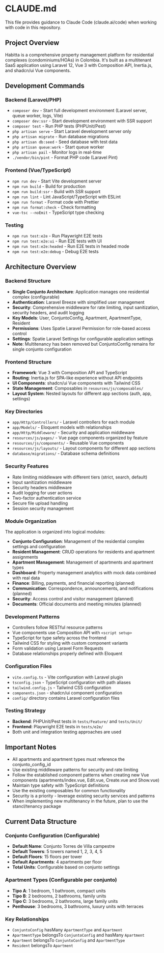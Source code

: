 # CLAUDE.md

This file provides guidance to Claude Code (claude.ai/code) when working with code in this repository.

## Project Overview

Habitta is a comprehensive property management platform for residential complexes (condominiums/HOAs) in Colombia. It's built as a multitenant SaaS application using Laravel 12, Vue 3 with Composition API, Inertia.js, and shadcn/ui Vue components.

## Development Commands

### Backend (Laravel/PHP)
- `composer dev` - Start full development environment (Laravel server, queue worker, logs, Vite)
- `composer dev:ssr` - Start development environment with SSR support
- `composer test` - Run PHP tests (PHPUnit/Pest)
- `php artisan serve` - Start Laravel development server only
- `php artisan migrate` - Run database migrations
- `php artisan db:seed` - Seed database with test data
- `php artisan queue:work` - Start queue worker
- `php artisan pail` - Monitor logs in real-time
- `./vendor/bin/pint` - Format PHP code (Laravel Pint)

### Frontend (Vue/TypeScript)
- `npm run dev` - Start Vite development server
- `npm run build` - Build for production
- `npm run build:ssr` - Build with SSR support
- `npm run lint` - Lint JavaScript/TypeScript with ESLint
- `npm run format` - Format code with Prettier
- `npm run format:check` - Check formatting
- `vue-tsc --noEmit` - TypeScript type checking

### Testing
- `npm run test:e2e` - Run Playwright E2E tests
- `npm run test:e2e:ui` - Run E2E tests with UI
- `npm run test:e2e:headed` - Run E2E tests in headed mode
- `npm run test:e2e:debug` - Debug E2E tests

## Architecture Overview

### Backend Structure
- **Single Conjunto Architecture**: Application manages one residential complex (configurable)
- **Authentication**: Laravel Breeze with simplified user management
- **Security**: Comprehensive middleware for rate limiting, input sanitization, security headers, and audit logging
- **Key Models**: User, ConjuntoConfig, Apartment, ApartmentType, Resident
- **Permissions**: Uses Spatie Laravel Permission for role-based access control
- **Settings**: Spatie Laravel Settings for configurable application settings
- **Note**: Multitenancy has been removed but ConjuntoConfig remains for single conjunto configuration

### Frontend Structure
- **Framework**: Vue 3 with Composition API and TypeScript
- **Routing**: Inertia.js for SPA-like experience without API endpoints
- **UI Components**: shadcn/ui Vue components with Tailwind CSS
- **State Management**: Composables in `resources/js/composables/`
- **Layout System**: Nested layouts for different app sections (auth, app, settings)

### Key Directories
- `app/Http/Controllers/` - Laravel controllers for each module
- `app/Models/` - Eloquent models with relationships
- `app/Http/Middleware/` - Security and application middleware
- `resources/js/pages/` - Vue page components organized by feature
- `resources/js/components/` - Reusable Vue components
- `resources/js/layouts/` - Layout components for different app sections
- `database/migrations/` - Database schema definitions

### Security Features
- Rate limiting middleware with different tiers (strict, search, default)
- Input sanitization middleware
- Security headers middleware
- Audit logging for user actions
- Two-factor authentication service
- Secure file upload handling
- Session security management

### Module Organization
The application is organized into logical modules:
- **Conjunto Configuration**: Management of the residential complex settings and configuration
- **Resident Management**: CRUD operations for residents and apartment assignments
- **Apartment Management**: Management of apartments and apartment types
- **Dashboard**: Property management analytics with mock data combined with real data
- **Finance**: Billing, payments, and financial reporting (planned)
- **Communication**: Correspondence, announcements, and notifications (planned)
- **Security**: Access control and visitor management (planned)
- **Documents**: Official documents and meeting minutes (planned)

### Development Patterns
- Controllers follow RESTful resource patterns
- Vue components use Composition API with `<script setup>`
- TypeScript for type safety across the frontend
- Tailwind CSS for styling with custom component variants
- Form validation using Laravel Form Requests
- Database relationships properly defined with Eloquent

### Configuration Files
- `vite.config.ts` - Vite configuration with Laravel plugin
- `tsconfig.json` - TypeScript configuration with path aliases
- `tailwind.config.js` - Tailwind CSS configuration
- `components.json` - shadcn/ui component configuration
- `config/` directory contains Laravel configuration files

### Testing Strategy
- **Backend**: PHPUnit/Pest tests in `tests/Feature/` and `tests/Unit/`
- **Frontend**: Playwright E2E tests in `tests/e2e/`
- Both unit and integration testing approaches are used

## Important Notes

- All apartments and apartment types must reference the conjunto_config_id
- Use existing middleware patterns for security and rate limiting
- Follow the established component patterns when creating new Vue components (apartments/index.vue, Edit.vue, Create.vue and Show.vue)
- Maintain type safety with TypeScript definitions
- Use the existing composables for common functionality
- Security is a priority - leverage existing security services and patterns
- When implementing new multitenancy in the future, plan to use the stancl/tenancy package

## Current Data Structure

### Conjunto Configuration (Configurable)
- **Default Name**: Conjunto Torres de Villa campestre
- **Default Towers**: 5 towers named 1, 2, 3, 4, 5
- **Default Floors**: 15 floors per tower
- **Default Apartments**: 4 apartments per floor
- **Total Units**: Configurable based on conjunto settings

### Apartment Types (Configurable per conjunto)
- **Tipo A**: 1 bedroom, 1 bathroom, compact units
- **Tipo B**: 2 bedrooms, 2 bathrooms, family units
- **Tipo C**: 3 bedrooms, 2 bathrooms, large family units
- **Penthouse**: 3 bedrooms, 3 bathrooms, luxury units with terraces

### Key Relationships
- `ConjuntoConfig` hasMany `ApartmentType` and `Apartment`
- `ApartmentType` belongsTo `ConjuntoConfig` and hasMany `Apartment`
- `Apartment` belongsTo `ConjuntoConfig` and `ApartmentType`
- `Resident` belongsTo `Apartment`
